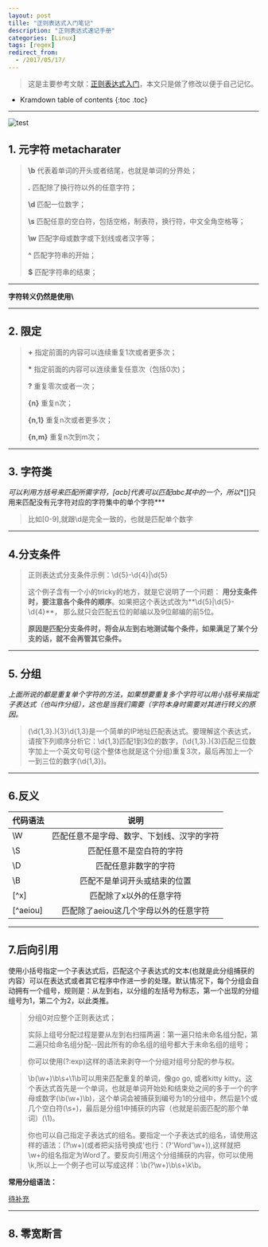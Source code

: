 ```yaml
---
layout: post
tille: "正则表达式入门笔记"
description: "正则表达式速记手册"
categories: [Linux]
tags: [regex]
redirect_from:
  - /2017/05/17/
---
```

> 这是主要参考文献：[正则表达式入门](https://deerchao.net/tutorials/regex/regex.htm)，本文只是做了修改以便于自己记忆。

* Kramdown table of contents
{:toc .toc}
* * * * *
![test](/favicon.ico)
## 1. 元字符 metacharater


> **\b** 代表着单词的开头或者结尾，也就是单词的分界处；
>
> **.** 匹配除了换行符以外的任意字符；
>
> **\d** 匹配一位数字；
>
> **\s** 匹配任意的空白符，包括空格，制表符，换行符，中文全角空格等；
>
> **\w** 匹配字母或数字或下划线或者汉字等；
>
> **^**  匹配字符串的开始；
>
> **$**  匹配字符串的结束；

* * * * *
**字符转义仍然是使用\\**
 
 
* * * * *

## 2. 限定


> **+** 指定前面的内容可以连续重复1次或者更多次；
>
> **\*** 指定前面的内容可以连续重复任意次（包括0次)；
>
> **?** 重复零次或者一次；
>
> **{n}** 重复n次；
>
> **{n,1}** 重复n次或者更多次；
>
> **{n,m}** 重复n次到m次；

* * * * *

## 3. 字符类


*可以利用方括号来匹配所需字符，[acb]代表可以匹配abc其中的一个，所以**[]只用来匹配没有元字符对应的字符集中的单个字符*** 

> 比如[0-9],就跟\d是完全一致的，也就是匹配单个数字



* * * * *



## 4.分支条件



> 正则表达式分支条件示例：\d{5}-\d{4}\|\d{5}
>
> 这个例子含有一个小的tricky的地方，就是它说明了一个问题：
> **用分支条件时，要注意各个条件的顺序**。如果把这个表达式改为**\d{5}|\d{5}-\d{4}**，
> 那么就只会匹配五位的邮编以及9位邮编的前5位。
>
> **原因是匹配分支条件时，将会从左到右地测试每个条件，如果满足了某个分支的话，就不会再管其它条件。** 


* * * * *

## 5. 分组


*上面所说的都是重复单个字符的方法，如果想要重复多个字符可以用小括号来指定子表达式（也叫作分组），这也是当我们需要（字符本身时需要对其进行转义的原因。*

> (\d{1,3}\.){3}\d{1,3}是一个简单的IP地址匹配表达式。要理解这个表达式，请按下列顺序分析它：\d{1,3}匹配1到3位的数字，(\d{1,3}\.){3}匹配三位数字加上一个英文句号(这个整体也就是这个分组)重复3次，最后再加上一个一到三位的数字(\d{1,3})。

* * *

## 6.反义



|代码语法|说明                                       |
|--------|:-----------------------------------------:|
|\W      | 匹配任意不是字母、数字、下划线、汉字的字符|
|\S      | 匹配任意不是空白符的字符                  |
|\D      | 匹配任意非数字的字符                      |
|\B      | 匹配不是单词开头或结束的位置              |
|[^x]    | 匹配除了x以外的任意字符                   |
|[^aeiou]| 匹配除了aeiou这几个字母以外的任意字符     |


* * *

## 7.后向引用


使用小括号指定一个子表达式后，匹配这个子表达式的文本(也就是此分组捕获的内容）可以在表达式或者其它程序中作进一步的处理。默认情况下，每个分组会自动拥有一个组号，规则是：从左到右，以分组的左括号为标志，第一个出现的分组组号为1，第二个为2，以此类推。
> 分组0对应整个正则表达式；
>
> 实际上组号分配过程是要从左到右扫描两遍：第一遍只给未命名组分配，第二遍只给命名组分配--因此所有的命名组的组号都大于未命名组的组号；
>
> 你可以使用(?:exp)这样的语法来剥夺一个分组对组号分配的参与权。

> \b(\w+)\b\s+\1\b可以用来匹配重复的单词，像go go, 或者kitty kitty。这个表达式首先是一个单词，也就是单词开始处和结束处之间的多于一个的字母或数字(\b(\w+)\b)，这个单词会被捕获到编号为1的分组中，然后是1个或几个空白符(\s+)，最后是分组1中捕获的内容（也就是前面匹配的那个单词）(\1)。
> 
> 你也可以自己指定子表达式的组名。要指定一个子表达式的组名，请使用这样的语法：(?<Word>\w+)(或者把尖括号换成'也行：(?'Word'\w+)),这样就把\w+的组名指定为Word了。要反向引用这个分组捕获的内容，你可以使用\k<Word>,所以上一个例子也可以写成这样：\b(?<Word>\w+)\b\s+\k<Word>\b。

**常用分组语法：**

[待补充]()

---

## 8. 零宽断言



